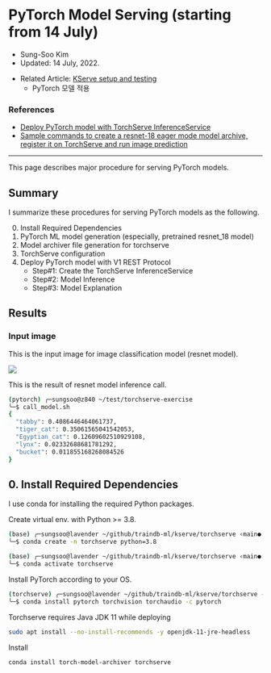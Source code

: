 # PyTorch Model Serving (starting from 14 July)

- Sung-Soo Kim
- Updated: 14 July, 2022.

* Related Article: [KServe setup and testing](https://github.com/traindb-project/traindb-ml/tree/main/kserve)
	* PyTorch 모델 적용

### References

* [Deploy PyTorch model with TorchServe InferenceService](https://kserve.github.io/website/master/modelserving/v1beta1/torchserve/)
* [Sample commands to create a resnet-18 eager mode model archive, register it on TorchServe and run image prediction](https://github.com/pytorch/serve/tree/master/examples/image_classifier/resnet_18)

---

This page describes major procedure for serving PyTorch models.

## Summary

I summarize these procedures for serving PyTorch models as the following.

0. Install Required Dependencies
1. PyTorch ML model generation (especially, pretrained resnet_18 model)
2. Model archiver file generation for torchserve
3. TorchServe configuration
4. Deploy PyTorch model with V1 REST Protocol
   * Step#1: Create the TorchServe InferenceService
   * Step#2: Model Inference
   * Step#3: Model Explanation

## Results
### Input image

This is the input image for image classification model (resnet model).

![](../kitten.jpg)

This is the result of resnet model inference call.

```sh
(pytorch) ╭─sungsoo@z840 ~/test/torchserve-exercise
╰─$ call_model.sh
{
  "tabby": 0.4086446464061737,
  "tiger_cat": 0.35061565041542053,
  "Egyptian_cat": 0.12609602510929108,
  "lynx": 0.02332688681781292,
  "bucket": 0.011855168268084526
}
```


## 0. Install Required Dependencies

I use conda for installing the required Python packages.

Create virtual env. with Python >= 3.8.

```sh
(base) ╭─sungsoo@lavender ~/github/traindb-ml/kserve/torchserve ‹main●›
╰─$ conda create -n torchserve python=3.8

(base) ╭─sungsoo@lavender ~/github/traindb-ml/kserve/torchserve ‹main●›
╰─$ conda activate torchserve
```

Install PyTorch according to your OS.

```sh
(torchserve) ╭─sungsoo@lavender ~/github/traindb-ml/kserve/torchserve ‹main●›
╰─$ conda install pytorch torchvision torchaudio -c pytorch
```

Torchserve requires Java JDK 11 while deploying

```bash
sudo apt install --no-install-recommends -y openjdk-11-jre-headless
```

Install

```sh
conda install torch-model-archiver torchserve  
```
   
   

   
    	


